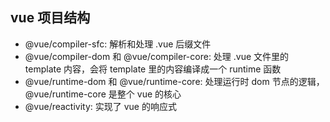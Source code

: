 ## vue 项目结构
- @vue/compiler-sfc: 解析和处理 .vue 后缀文件
- @vue/compiler-dom 和 @vue/compiler-core: 处理 .vue 文件里的 template 内容，会将 template 里的内容编译成一个 runtime 函数
- @vue/runtime-dom 和 @vue/runtime-core: 处理运行时 dom 节点的逻辑，@vue/runtime-core 是整个 vue 的核心
- @vue/reactivity: 实现了 vue 的响应式  